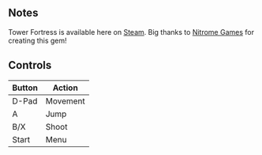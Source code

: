 ## Notes

Tower Fortress is available here on [Steam](https://store.steampowered.com/app/593700/Tower_Fortress/). Big thanks to [Nitrome Games](https://www.nitrome.com/pc-mac/) for creating this gem!



## Controls

| Button | Action |
|--|--| 
|D-Pad|Movement|
|A|Jump|
|B/X|Shoot|
|Start|Menu|


